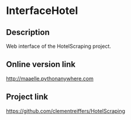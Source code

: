 # InterfaceHotel

## Description

Web interface of the HotelScraping project.

## Online version link

<http://maaelle.pythonanywhere.com>

## Project link

<https://github.com/clementreiffers/HotelScraping>
